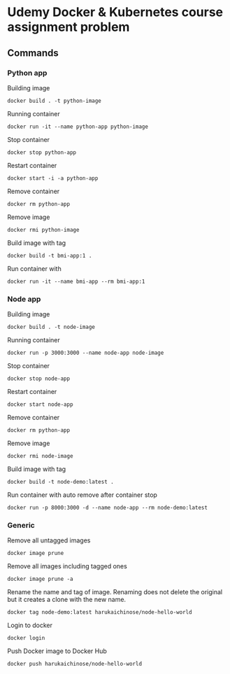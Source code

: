 # Udemy Docker & Kubernetes course assignment problem

## Commands

### Python app

Building image

```
docker build . -t python-image
```

Running container

```
docker run -it --name python-app python-image
```

Stop container 

```
docker stop python-app
```

Restart container

```
docker start -i -a python-app
```

Remove container

```
docker rm python-app
```

Remove image

```
docker rmi python-image
```

Build image with tag

```
docker build -t bmi-app:1 .
```

Run container with 

```
docker run -it --name bmi-app --rm bmi-app:1
```

### Node app

Building image

```
docker build . -t node-image
```

Running container

```
docker run -p 3000:3000 --name node-app node-image
```

Stop container

```
docker stop node-app
```

Restart container

```
docker start node-app
```

Remove container

```
docker rm python-app
```

Remove image

```
docker rmi node-image
```

Build image with tag

```
docker build -t node-demo:latest .
```

Run container with auto remove after container stop

```
docker run -p 8000:3000 -d --name node-app --rm node-demo:latest
```

### Generic

Remove all untagged images

```
docker image prune
```

Remove all images including tagged ones

```
docker image prune -a
```

Rename the name and tag of image.
Renaming does not delete the original but it creates a clone with the new name. 

```
docker tag node-demo:latest harukaichinose/node-hello-world
```

Login to docker 

```
docker login
```

Push Docker image to Docker Hub

```
docker push harukaichinose/node-hello-world
```